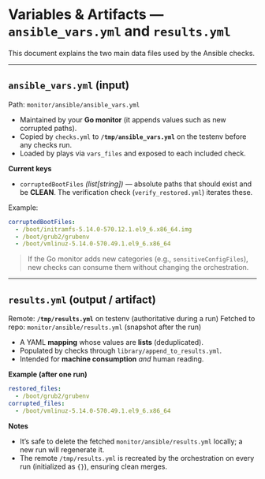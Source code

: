 # Variables & Artifacts — `ansible_vars.yml` and `results.yml`

This document explains the two main data files used by the Ansible checks.

---

## `ansible_vars.yml` (input)

Path: `monitor/ansible/ansible_vars.yml`

- Maintained by your **Go monitor** (it appends values such as new corrupted paths).
- Copied by `checks.yml` to **`/tmp/ansible_vars.yml`** on the testenv before any checks run.
- Loaded by plays via `vars_files` and exposed to each included check.

**Current keys**

- `corruptedBootFiles` *(list[string])* — absolute paths that should exist and be **CLEAN**. The
  verification check (`verify_restored.yml`) iterates these.

Example:

```yaml
corruptedBootFiles:
  - /boot/initramfs-5.14.0-570.12.1.el9_6.x86_64.img
  - /boot/grub2/grubenv
  - /boot/vmlinuz-5.14.0-570.49.1.el9_6.x86_64
```

> If the Go monitor adds new categories (e.g., `sensitiveConfigFiles`), new checks can consume them
> without changing the orchestration.

---

## `results.yml` (output / artifact)

Remote: **`/tmp/results.yml`** on testenv (authoritative during a run)
Fetched to repo: `monitor/ansible/results.yml` (snapshot after the run)

- A YAML **mapping** whose values are **lists** (deduplicated).
- Populated by checks through `library/append_to_results.yml`.
- Intended for **machine consumption** *and* human reading.

**Example (after one run)**

```yaml
restored_files:
  - /boot/grub2/grubenv
corrupted_files:
  - /boot/vmlinuz-5.14.0-570.49.1.el9_6.x86_64
```

**Notes**

- It’s safe to delete the fetched `monitor/ansible/results.yml` locally; a new run will regenerate it.
- The remote `/tmp/results.yml` is recreated by the orchestration on every run (initialized as `{}`),
  ensuring clean merges.

